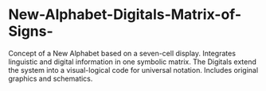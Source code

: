 # New-Alphabet-Digitals-Matrix-of-Signs-
Concept of a New Alphabet based on a seven-cell display. Integrates linguistic and digital information in one symbolic matrix. The Digitals extend the system into a visual-logical code for universal notation. Includes original graphics and schematics.
